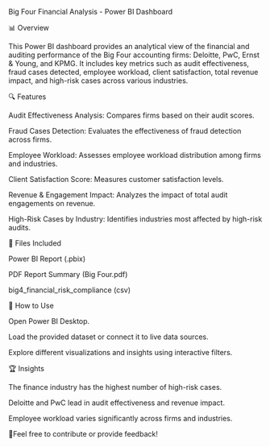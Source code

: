 Big Four Financial Analysis - Power BI Dashboard

📊 Overview

This Power BI dashboard provides an analytical view of the financial and auditing performance of the Big Four accounting firms: Deloitte, PwC, Ernst & Young, and KPMG. It includes key metrics such as audit effectiveness, fraud cases detected, employee workload, client satisfaction, total revenue impact, and high-risk cases across various industries.

🔍 Features

Audit Effectiveness Analysis: Compares firms based on their audit scores.

Fraud Cases Detection: Evaluates the effectiveness of fraud detection across firms.

Employee Workload: Assesses employee workload distribution among firms and industries.

Client Satisfaction Score: Measures customer satisfaction levels.

Revenue & Engagement Impact: Analyzes the impact of total audit engagements on revenue.

High-Risk Cases by Industry: Identifies industries most affected by high-risk audits.

📂 Files Included

Power BI Report (.pbix) 

PDF Report Summary (Big Four.pdf)

big4_financial_risk_compliance (csv)

🚀 How to Use

Open Power BI Desktop.

Load the provided dataset or connect it to live data sources.

Explore different visualizations and insights using interactive filters.

🏆 Insights

The finance industry has the highest number of high-risk cases.

Deloitte and PwC lead in audit effectiveness and revenue impact.

Employee workload varies significantly across firms and industries.

📌Feel free to contribute or provide feedback!
